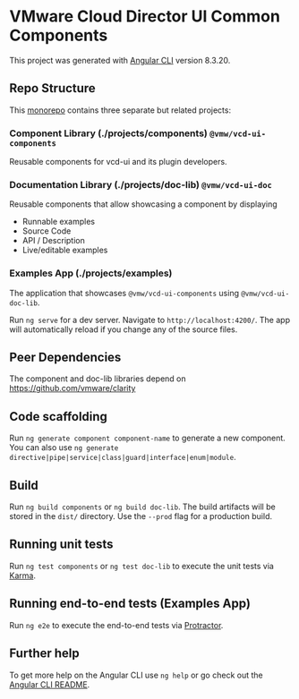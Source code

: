 # VMware Cloud Director UI Common Components

This project was generated with [Angular CLI](https://github.com/angular/angular-cli) version 8.3.20.

## Repo Structure

This [monorepo](https://angular.io/guide/file-structure#multiple-projects) contains three separate but related projects:

### Component Library (./projects/components) `@vmw/vcd-ui-components`

Reusable components for vcd-ui and its plugin developers.

### Documentation Library (./projects/doc-lib) `@vmw/vcd-ui-doc`

Reusable components that allow showcasing a component by displaying

-   Runnable examples
-   Source Code
-   API / Description
-   Live/editable examples

### Examples App (./projects/examples)

The application that showcases `@vmw/vcd-ui-components` using `@vmw/vcd-ui-doc-lib`.

Run `ng serve` for a dev server. Navigate to `http://localhost:4200/`. The app will automatically reload if
you change any of the source files.

## Peer Dependencies

The component and doc-lib libraries depend on https://github.com/vmware/clarity

## Code scaffolding

Run `ng generate component component-name` to generate a new component. You can also use
`ng generate directive|pipe|service|class|guard|interface|enum|module`.

## Build

Run `ng build components` or `ng build doc-lib`.
The build artifacts will be stored in the `dist/` directory. Use the `--prod` flag for a production build.

## Running unit tests

Run `ng test components` or `ng test doc-lib` to execute the unit tests via [Karma](https://karma-runner.github.io).

## Running end-to-end tests (Examples App)

Run `ng e2e` to execute the end-to-end tests via [Protractor](http://www.protractortest.org/).

## Further help

To get more help on the Angular CLI use `ng help` or go check out the
[Angular CLI README](https://github.com/angular/angular-cli/blob/master/README.md).
